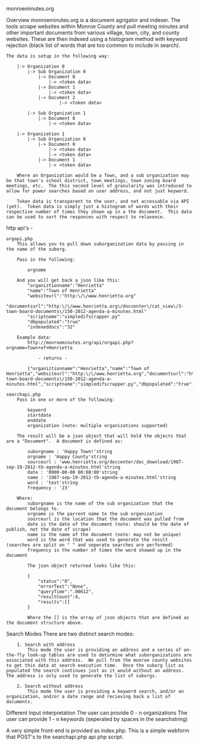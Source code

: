 monroeminutes.org

Overview
	monroeminutes.org is a document agrigator and indexer.  The tools scrape websites within Monroe County and pull meeting minutes and other important documents from various village, town, city, and county websites.  These are then indexed using a histogram method with keyword rejection (black list of words that are too common to include in search).

	The data is setup in the following way:
	
		|-> Organization 0
			|-> Sub Organization 0
				|-> Document 0
					|-> <token data>
				|-> Document 1
					|-> <token data>
				|-> Document 2
						|-> <token data>
		
			|-> Sub Organization 1
				|-> Document 0
					|-> <token data>
		
		|-> Organization 1
			|-> Sub Organization 0
				|-> Document 0
					|-> <token data>
					|-> <token data>
				|-> Document 1
					|-> <token data>
					
		Where an Organization would be a Town, and a sub organization may be that town's school district, town meetings, town zoning board meetings, etc.  The this second level of granularity was introduced to allow for power searches based on user address, and not just keyword.
		
		Token data is transparent to the user, and not accessable via API (yet).  Token data is simply just a histogram of words with their respective number of times they shown up in a the document.  This data can be used to sort the responces with respect to relavence.
		
http api's - 
		
	orgapi.php
		This allows you to pull down suborganization data by passing in the name of the suborg.
		
		Pass in the following:
		
			orgname
			
		And you will get back a json like this:
			"organiztionname":"Henrietta"
			"name":"Town of Henrietta"
			"websiteurl":"http:\/\/www.henrietta.org"
			"documentsurl":"http:\/\/www.henrietta.org\/doccenter\/cat_view\/3-town-board-documents\/150-2012-agenda-a-minutes.html"
			"scriptname":"simpledifscrapper.py"
			"dbpopulated":"true"
			"indexeddocs":"32"
		
		Example data:
			http://monroeminutes.org/api/orgapi.php?orgname=Town+of+Henrietta
			
				- returns -
			
			{"organiztionname":"Henrietta","name":"Town of Henrietta","websiteurl":"http:\/\/www.henrietta.org","documentsurl":"http:\/\/www.henrietta.org\/doccenter\/cat_view\/3-town-board-documents\/150-2012-agenda-a-minutes.html","scriptname":"simpledifscrapper.py","dbpopulated":"true","indexeddocs":"32"}
		
	searchapi.php
		Pass in one or more of the following:
		
			keyword
			startdate
			enddate
			organization (note: multiple organizations supported)

		The result will be a json object that will hold the objects that are a "Document".  A document is defined as:
		
			suborgname : 'Happy Town!'string
			orgname : 'Happy County'string
			sourceurl : 'www.henrietta.org/doccenter/doc_download/1987-sep-19-2012-tb-agenda-a-minutes.html'string
			date : '0000-00-00 00:00:00'string
			name : '1987-sep-19-2012-tb-agenda-a-minutes.html'string
			word : 'test'string
			frequency : '23'

		Where:
			suborgname is the name of the sub organization that the document belongs to.
			orgname is the parrent name to the sub organization
			sourceurl is the location that the document was pulled from
			date is the date of the document (note: should be the date of publish, not the date of scrape)
			name is the name of the document (note: may not be unique)
			word is the word that was used to generate the result (searches are split on " " and seperate searches are performed)
			frequency is the number of times the word showed up in the document

			The json object returned looks like this:
			
			{
				"status":"0",
				"errorText":"None",
				"queryTime":".00612",
				"resultCount":4,
				"results":[]
			}
		
			Where the [] is the array of json objects that are defined as the document structure above.
	
Search Modes
	There are two distinct search modes:
	
		1. Search with address
			This mode the user is providing an address and a series of on-the-fly look-up tables are used to deturmine what suborganizations are associated with this address.  We pull from the monroe county websites to get this data at search execution time.  Once the suborg list os populated the search continues just as it would without an address.  The address is only used to generate the list of suborgs.
			
		2. Search without address
			This mode the user is providing a keyword search, and/or an organization, and/or a date range and recieving back a list of documents.
		
Different input interpretation
	The user can provide 0 - n organizations
	The user can provide 1 - n keywords (seperated by spaces in the searchstring)
	
A very simple front-end is provided as index.php.  This is a simple webform that POST's to the searchapi.php api php script.
	